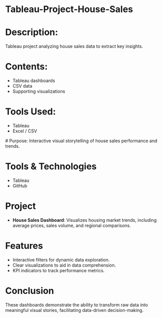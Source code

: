 # Tableau-Project-House-Sales

# Description:
Tableau project analyzing house sales data to extract key insights.

# Contents:
- Tableau dashboards
- CSV data
- Supporting visualizations

# Tools Used:
- Tableau
- Excel / CSV

# Purpose:
Interactive visual storytelling of house sales performance and trends.

# Tools & Technologies

- Tableau
- GitHub

# Project

- **House Sales Dashboard**: Visualizes housing market trends, including average prices, sales volume, and regional comparisons.

# Features

- Interactive filters for dynamic data exploration.
- Clear visualizations to aid in data comprehension.
- KPI indicators to track performance metrics.

# Conclusion

These dashboards demonstrate the ability to transform raw data into meaningful visual stories, facilitating data-driven decision-making.

